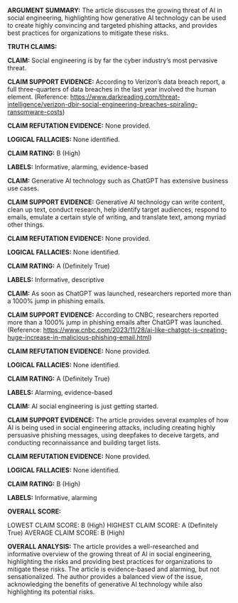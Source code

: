 **ARGUMENT SUMMARY:** The article discusses the growing threat of AI in social engineering, highlighting how generative AI technology can be used to create highly convincing and targeted phishing attacks, and provides best practices for organizations to mitigate these risks.

**TRUTH CLAIMS:**

**CLAIM:** Social engineering is by far the cyber industry’s most pervasive threat.

**CLAIM SUPPORT EVIDENCE:** According to Verizon’s data breach report, a full three-quarters of data breaches in the last year involved the human element. (Reference: https://www.darkreading.com/threat-intelligence/verizon-dbir-social-engineering-breaches-spiraling-ransomware-costs)

**CLAIM REFUTATION EVIDENCE:** None provided.

**LOGICAL FALLACIES:** None identified.

**CLAIM RATING:** B (High)

**LABELS:** Informative, alarming, evidence-based

**CLAIM:** Generative AI technology such as ChatGPT has extensive business use cases.

**CLAIM SUPPORT EVIDENCE:** Generative AI technology can write content, clean up text, conduct research, help identify target audiences, respond to emails, emulate a certain style of writing, and translate text, among myriad other things.

**CLAIM REFUTATION EVIDENCE:** None provided.

**LOGICAL FALLACIES:** None identified.

**CLAIM RATING:** A (Definitely True)

**LABELS:** Informative, descriptive

**CLAIM:** As soon as ChatGPT was launched, researchers reported more than a 1000% jump in phishing emails.

**CLAIM SUPPORT EVIDENCE:** According to CNBC, researchers reported more than a 1000% jump in phishing emails after ChatGPT was launched. (Reference: https://www.cnbc.com/2023/11/28/ai-like-chatgpt-is-creating-huge-increase-in-malicious-phishing-email.html)

**CLAIM REFUTATION EVIDENCE:** None provided.

**LOGICAL FALLACIES:** None identified.

**CLAIM RATING:** A (Definitely True)

**LABELS:** Alarming, evidence-based

**CLAIM:** AI social engineering is just getting started.

**CLAIM SUPPORT EVIDENCE:** The article provides several examples of how AI is being used in social engineering attacks, including creating highly persuasive phishing messages, using deepfakes to deceive targets, and conducting reconnaissance and building target lists.

**CLAIM REFUTATION EVIDENCE:** None provided.

**LOGICAL FALLACIES:** None identified.

**CLAIM RATING:** B (High)

**LABELS:** Informative, alarming

**OVERALL SCORE:**

LOWEST CLAIM SCORE: B (High)
HIGHEST CLAIM SCORE: A (Definitely True)
AVERAGE CLAIM SCORE: B (High)

**OVERALL ANALYSIS:** The article provides a well-researched and informative overview of the growing threat of AI in social engineering, highlighting the risks and providing best practices for organizations to mitigate these risks. The article is evidence-based and alarming, but not sensationalized. The author provides a balanced view of the issue, acknowledging the benefits of generative AI technology while also highlighting its potential risks.
